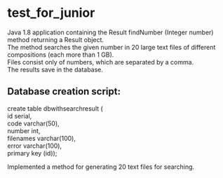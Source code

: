 # test_for_junior
Java 1.8 application containing the Result findNumber (Integer number) method returning a Result object.    
The method searches the given number in 20 large text files of different compositions (each more than 1 GB).    
Files consist only of numbers, which are separated by a comma.  
The results save in the database.

## Database creation script:  
create table dbwithsearchresult (    
id serial,    
    code varchar(50),    
    number int,    
    filenames varchar(100),    
    error varchar(100),    
    primary key (id));    

Implemented a method for generating 20 text files for searching.
